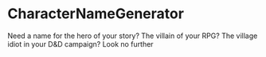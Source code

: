# CharacterNameGenerator
Need a name for the hero of your story? The villain of your RPG? The village idiot in your D&amp;D campaign? Look no further
